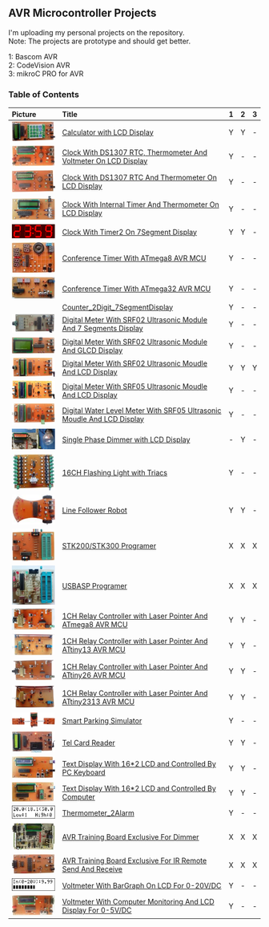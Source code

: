 ## AVR Microcontroller Projects
I'm uploading my personal projects on the repository.  
Note: The projects are prototype and should get better.  

1: Bascom AVR  
2: CodeVision AVR  
3: mikroC PRO for AVR  

### Table of Contents
|Picture|Title|1|2|3|
|:------|:----|:----:|:----:|:----:|
|![](Calculator_LCD/Pictures/Album.jpg)|[Calculator with LCD Display](Calculator_LCD)|Y|Y|-|
|![](ClockWithDS1307&Thermometer&Voltmeter_LCD/Pictures/Album.jpg)|[Clock With DS1307 RTC, Thermometer And Voltmeter On LCD Display](ClockWithDS1307&Thermometer&Voltmeter_LCD)|Y|-|-|
|![](ClockWithDS1307&Thermometer_LCD/Pictures/Album.jpg)|[Clock With DS1307 RTC And Thermometer On LCD Display](ClockWithDS1307&Thermometer_LCD)|Y|-|-|
|![](ClockWithTimer2&Thermometer_LCD/Pictures/Album.jpg)|[Clock With Internal Timer And Thermometer On LCD Display](ClockWithTimer2&Thermometer_LCD)|Y|-|-|
|![](ClockWithTimer2_7Segment/Simulate/Album.png)|[Clock With Timer2 On 7Segment Display](ClockWithTimer2_7Segment)|Y|Y|-|
|![](ConferenceTimer_7Segment_ATmega8/Pictures/Album.jpg)|[Conference Timer With ATmega8 AVR MCU](ConferenceTimer_7Segment_ATmega8)|Y|-|-|
|![](ConferenceTimer_7Segment_ATmega32/Pictures/Album.jpg)|[Conference Timer With ATmega32 AVR MCU](ConferenceTimer_7Segment_ATmega32)|Y|-|-|
||[Counter_2Digit_7SegmentDisplay](Counter_2Digit_7SegmentDisplay)|Y|-|-|
|![](DigitalMeterWithUltrasonicMoudle_SRF02_7Segment/Pictures/Album.jpg)|[Digital Meter With SRF02 Ultrasonic Module And 7 Segments Display](DigitalMeterWithUltrasonicMoudle_SRF02_7Segment)|Y|-|-|
|![](DigitalMeterWithUltrasonicMoudle_SRF02_GLCD/Pictures/Album.jpg)|[Digital Meter With SRF02 Ultrasonic Module And GLCD Display](DigitalMeterWithUltrasonicMoudle_SRF02_GLCD)|Y|-|-|
|![](DigitalMeterWithUltrasonicMoudle_SRF02_LCD/Pictures/Album.jpg)|[Digital Meter With SRF02 Ultrasonic Moudle And LCD Display](DigitalMeterWithUltrasonicMoudle_SRF02_LCD)|Y|Y|Y|
|![](DigitalMeterWithUltrasonicMoudle_SRF05_LCD/Pictures/Album.jpg)|[Digital Meter With SRF05 Ultrasonic Moudle And LCD Display](DigitalMeterWithUltrasonicMoudle_SRF05_LCD)|Y|-|-|
|![](DigitalWaterLevelMeterWithUltrasonicMoudle_SRF05_LCD/Pictures/Album.jpg)|[Digital Water Level Meter With SRF05 Ultrasonic Moudle And LCD Display](DigitalWaterLevelMeterWithUltrasonicMoudle_SRF05_LCD)|Y|-|-|
|![](Dimmer_1Phase_LCD/Pictures/Album.jpg)|[Single Phase Dimmer with LCD Display](Dimmer_1Phase_LCD)|-|Y|-|
|![](FlasherWithTriacs_16CH/Pictures/Album.jpg)|[16CH Flashing Light with Triacs](FlasherWithTriacs_16CH)|Y|-|-|
|![](LineFollowerRobot/Pictures/Album.jpg)|[Line Follower Robot](LineFollowerRobot)|Y|Y|-|
|![](Programer_STK200/Pictures/Album.jpg)|[STK200/STK300 Programer](Programer_STK200)|X|X|X|
|![](Programer_USBASP/Pictures/Album.jpg)|[USBASP Programer](Programer_USBASP)|X|X|X|
|![](RelayControllerWithLaserPointer_1CH_ATmega8/Pictures/Album.jpg)|[1CH Relay Controller with Laser Pointer And ATmega8 AVR MCU](RelayControllerWithLaserPointer_1CH_ATmega8)|Y|Y|-|
|![](RelayControllerWithLaserPointer_1CH_ATtiny13/Pictures/Album.jpg)|[1CH Relay Controller with Laser Pointer And ATtiny13 AVR MCU](RelayControllerWithLaserPointer_1CH_ATtiny13)|Y|Y|-|
|![](RelayControllerWithLaserPointer_1CH_ATtiny26/Pictures/Album.jpg)|[1CH Relay Controller with Laser Pointer And ATtiny26 AVR MCU](RelayControllerWithLaserPointer_1CH_ATtiny26)|Y|Y|-|
|![](RelayControllerWithLaserPointer_1CH_ATtiny2313/Pictures/Album.jpg)|[1CH Relay Controller with Laser Pointer And ATtiny2313 AVR MCU](RelayControllerWithLaserPointer_1CH_ATtiny2313)|Y|Y|-|
|![](SmartParkingSimulator/Pictures/Album.jpg)|[Smart Parking Simulator](SmartParkingSimulator)|Y|-|-|
|![](TelCardReader/Pictures/Album.jpg)|[Tel Card Reader](TelCardReader)|Y|Y|-|
|![](TextDisplayWithLCD16x2_ControlledByPcKeyboard/Pictures/Album.jpg)|[Text Display With 16*2 LCD and Controlled By PC Keyboard](TextDisplayWithLCD16x2_ControlledByPcKeyboard)|Y|Y|-|
|![](TextDisplayWithLCD16x2_ControlledByComputer/Pictures/Album.jpg)|[Text Display With 16*2 LCD and Controlled By Computer](TextDisplayWithLCD16x2_ControlledByComputer)|Y|Y|-|
|![](Thermometer_2Alarm/Simulate/Album.png)|[Thermometer_2Alarm](Thermometer_2Alarm)|Y|-|-|
|![](TrainingBoardExclusiveForDimmer/Pictures/Album.jpg)|[AVR Training Board Exclusive For Dimmer](TrainingBoardExclusiveForDimmer)|X|X|X|
|![](TrainingBoardExclusiveForIR/Pictures/Album.jpg)|[AVR Training Board Exclusive For IR Remote Send And Receive](TrainingBoardExclusiveForIR)|X|X|X|
|![](VoltmeterWithBarGraph_DC20V_LCD/Simulate/Album.png)|[Voltmeter With BarGraph On LCD For 0-20V/DC](VoltmeterWithBarGraph_DC20V_LCD)|Y|-|-|
|![](VoltmeterWithComputerMonitoring_DC5V_LCD/Pictures/Album.jpg)|[Voltmeter With Computer Monitoring And LCD Display For 0-5V/DC](VoltmeterWithComputerMonitoring_DC5V_LCD)|Y|-|-|
